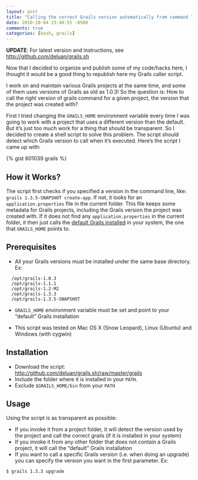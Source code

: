 ```yaml
---
layout: post
title: "Calling the correct Grails version automatically from command line"
date: 2010-10-04 23:48:53 -0500
comments: true
categories: [bash, grails]
---
```


**UPDATE**: For latest version and instructions, see http://github.com/deluan/grails.sh

Now that I decided to organize and publish some of my code/hacks here, I thought
it would be a good thing to republish here my Grails caller script.

I work on and maintain various Grails projects at the same time, and some of
them uses versions of Grails as old as 1.0.3! So the question is: How to call
the right version of grails command for a given project, the version that the
project was created with?
<!-- more -->

First I tried changing the `GRAILS_HOME` environment variable every time I was
going to work with a project that uses a different version than the default.
But it’s just too much work for a thing that should be transparent. So I decided
to create a shell script to solve this problem. The script should detect which
Grails version to call when it’s executed. Here’s the script I came up with:

{% gist 601039 grails %}

## How it Works?

The script first checks if you specified a version in the command line,
like: `grails 1.3.5-SNAPSHOT create-app`. If not, it looks for an
`application.properties` file in the current folder. This file keeps some
metadata for Grails projects, including the Grails version the project was
created with. If it does not find any `application.properties` in the current
folder, it then just calls the
[default Grails installed](http://grails.org/Installation) in your system,
the one that `GRAILS_HOME` points to.

## Prerequisites

* All your Grails versions must be installed under the same base directory. Ex:

```
  /opt/grails-1.0.3
  /opt/grails-1.1.1
  /opt/grails-1.2-M2
  /opt/grails-1.3.3
  /opt/grails-1.3.5-SNAPSHOT
```

* `GRAILS_HOME` environment variable must be set and point to your “default”
  Grails installation

* This script was tested on Mac OS X (Snow Leopard), Linux (Ubuntu) and
  Windows (with cygwin)

## Installation

* Download the script: http://github.com/deluan/grails.sh/raw/master/grails
* Include the folder where it is installed in your `PATH`.
* Exclude `$GRAILS_HOME/bin` from your `PATH`

## Usage

Using the script is as transparent as possible:

* If you invoke it from a project folder, it will detect the version used by
  the project and call the correct grails (if it is installed in your system)
* If you invoke it from any other folder that does not contain a Grails project,
  it will call the “default” Grails installation
* If you want to call a specific Grails version (i.e. when doing an upgrade) you
  can specify the version you want in the first parameter. Ex:
```
$ grails 1.3.3 upgrade
```
